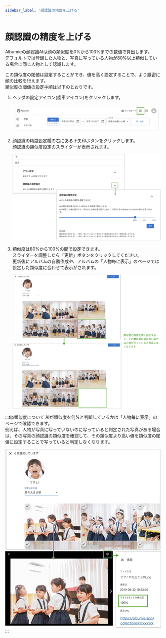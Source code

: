 ```yaml
---
sidebar_label: '顔認識の精度を上げる'
---
```


# 顔認識の精度を上げる
Albumieの顔認識AIは顔の類似度を0%から100%までの数値で算出します。  
デフォルトでは登録した人物と、写真に写っている人物が80%以上類似している場合に同じ人物として認識します。  

この類似度の閾値は設定することができ、値を高く設定することで、より厳密に顔の比較を行えます。  
類似度の閾値の設定手順は以下のとおりです。 

1. ヘッダの設定アイコン(歯車アイコン)をクリックします。

    ![設定](/img/docs/setting.jpg)

2. 顔認識の精度設定欄の右にある下矢印ボタンをクリックします。  
   顔認識の類似度設定のスライダーが表示されます。

    ![顔認識の精度設定](/img/docs/face-recognition-setting.jpg)

3. 類似度は80%から100%の間で設定できます。  
   スライダーを調整したら「更新」ボタンをクリックしてください。  
   更新後にアルバムの自動作成や、アルバムの「人物毎に表示」のページでは設定した類似度に合わせて表示がされます。

    ![類似度の設定前と後](/img/docs/face-recognition-before-after.jpg)

    
:::tip類似度について
AIが類似度を何%と判断しているかは「人物毎に表示」のページで確認できます。  
例えば、人物が写真に写っていないのに写っていると判定された写真がある場合は、その写真の顔認識の類似度を確認して、その類似度より高い値を類似度の閾値に設定することで写っていると判定しなくなります。

 <img src="/img/docs/similarity.jpg" width="700"/>
:::
